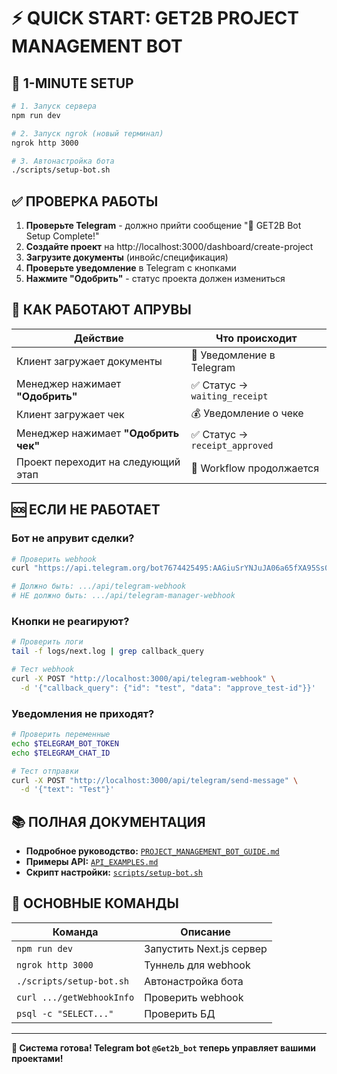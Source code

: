 # ⚡ QUICK START: GET2B PROJECT MANAGEMENT BOT

## 🚀 **1-MINUTE SETUP**

```bash
# 1. Запуск сервера
npm run dev

# 2. Запуск ngrok (новый терминал)
ngrok http 3000

# 3. Автонастройка бота
./scripts/setup-bot.sh
```

## ✅ **ПРОВЕРКА РАБОТЫ**

1. **Проверьте Telegram** - должно прийти сообщение "🤖 GET2B Bot Setup Complete!"
2. **Создайте проект** на http://localhost:3000/dashboard/create-project
3. **Загрузите документы** (инвойс/спецификация)
4. **Проверьте уведомление** в Telegram с кнопками
5. **Нажмите "Одобрить"** - статус проекта должен измениться

## 🤖 **КАК РАБОТАЮТ АПРУВЫ**

| Действие | Что происходит |
|----------|----------------|
| Клиент загружает документы | 📱 Уведомление в Telegram |
| Менеджер нажимает **"Одобрить"** | ✅ Статус → `waiting_receipt` |
| Клиент загружает чек | 💰 Уведомление о чеке |
| Менеджер нажимает **"Одобрить чек"** | ✅ Статус → `receipt_approved` |
| Проект переходит на следующий этап | 🎯 Workflow продолжается |

## 🆘 **ЕСЛИ НЕ РАБОТАЕТ**

### Бот не апрувит сделки?
```bash
# Проверить webhook
curl "https://api.telegram.org/bot7674425495:AAGiuSrYNJuJA06a65fXA95Ss0pcXhOE8tQ/getWebhookInfo"

# Должно быть: .../api/telegram-webhook
# НЕ должно быть: .../api/telegram-manager-webhook
```

### Кнопки не реагируют?
```bash
# Проверить логи
tail -f logs/next.log | grep callback_query

# Тест webhook
curl -X POST "http://localhost:3000/api/telegram-webhook" \
  -d '{"callback_query": {"id": "test", "data": "approve_test-id"}}'
```

### Уведомления не приходят?
```bash
# Проверить переменные
echo $TELEGRAM_BOT_TOKEN
echo $TELEGRAM_CHAT_ID

# Тест отправки
curl -X POST "http://localhost:3000/api/telegram/send-message" \
  -d '{"text": "Test"}'
```

## 📚 **ПОЛНАЯ ДОКУМЕНТАЦИЯ**

- **Подробное руководство:** [`PROJECT_MANAGEMENT_BOT_GUIDE.md`](PROJECT_MANAGEMENT_BOT_GUIDE.md)
- **Примеры API:** [`API_EXAMPLES.md`](API_EXAMPLES.md)
- **Скрипт настройки:** [`scripts/setup-bot.sh`](scripts/setup-bot.sh)

## 🎯 **ОСНОВНЫЕ КОМАНДЫ**

| Команда | Описание |
|---------|----------|
| `npm run dev` | Запустить Next.js сервер |
| `ngrok http 3000` | Туннель для webhook |
| `./scripts/setup-bot.sh` | Автонастройка бота |
| `curl .../getWebhookInfo` | Проверить webhook |
| `psql -c "SELECT..."` | Проверить БД |

---

**🚀 Система готова! Telegram bot `@Get2b_bot` теперь управляет вашими проектами!**